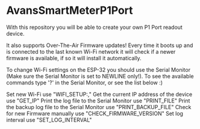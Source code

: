 # AvansSmartMeterP1Port
With this repository you will be able to create your own P1 Port readout device.

It also supports Over-The-Air Firmware updates! Every time it boots up and is connected to the last known Wi-Fi network it will check if a newer firmware is available, if so it will install it automatically. 

To change Wi-Fi settings on the ESP-32 you should use the Serial Monitor (Make sure the Serial Monitor is set to NEWLINE only!).
To see the available commands type '?' in the Serial Monitor, or see the list below :)

Set new Wi-Fi use "WIFI_SETUP:<SSID here>,<PASSWORD here>"
Get the current IP address of the device use "GET_IP"
Print the log file to the Serial Monitor use "PRINT_FILE"
Print the backup log file to the Serial Monitor use "PRINT_BACKUP_FILE"
Check for new Firmware manually use "CHECK_FIRMWARE_VERSION"
Set log interval use "SET_LOG_INTERVAL"
